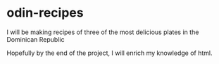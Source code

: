 # odin-recipes

I will be making recipes of three of the most delicious plates in the Dominican Republic

Hopefully by the end of the project, I will enrich my knowledge of html. 
